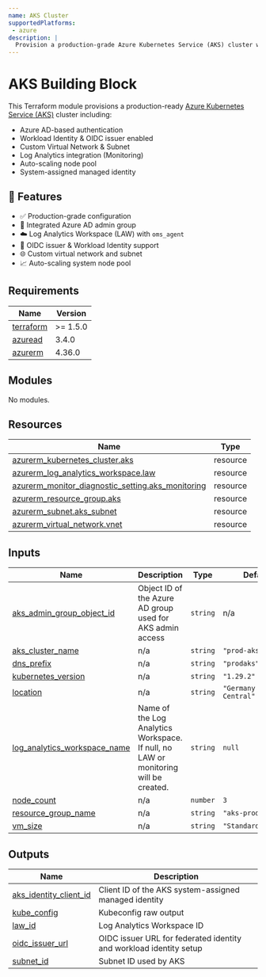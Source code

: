 ```yaml
---
name: AKS Cluster
supportedPlatforms:
 - azure
description: |
  Provision a production-grade Azure Kubernetes Service (AKS) cluster with Azure AD, OIDC, Workload Identity, Log Analytics and custom VNet using Terraform.
---
```


# AKS Building Block

This Terraform module provisions a production-ready [Azure Kubernetes Service (AKS)](https://learn.microsoft.com/en-us/azure/aks/) cluster including:

- Azure AD-based authentication
- Workload Identity & OIDC issuer enabled
- Custom Virtual Network & Subnet
- Log Analytics integration (Monitoring)
- Auto-scaling node pool
- System-assigned managed identity

## 🚀 Features

- ✅ Production-grade configuration
- 🔐 Integrated Azure AD admin group
- ☁️ Log Analytics Workspace (LAW) with `oms_agent`
- 🧠 OIDC issuer & Workload Identity support
- 🌐 Custom virtual network and subnet
- 📈 Auto-scaling system node pool

<!-- BEGIN_TF_DOCS -->
## Requirements

| Name | Version |
|------|---------|
| <a name="requirement_terraform"></a> [terraform](#requirement\_terraform) | >= 1.5.0 |
| <a name="requirement_azuread"></a> [azuread](#requirement\_azuread) | 3.4.0 |
| <a name="requirement_azurerm"></a> [azurerm](#requirement\_azurerm) | 4.36.0 |

## Modules

No modules.

## Resources

| Name | Type |
|------|------|
| [azurerm_kubernetes_cluster.aks](https://registry.terraform.io/providers/hashicorp/azurerm/4.36.0/docs/resources/kubernetes_cluster) | resource |
| [azurerm_log_analytics_workspace.law](https://registry.terraform.io/providers/hashicorp/azurerm/4.36.0/docs/resources/log_analytics_workspace) | resource |
| [azurerm_monitor_diagnostic_setting.aks_monitoring](https://registry.terraform.io/providers/hashicorp/azurerm/4.36.0/docs/resources/monitor_diagnostic_setting) | resource |
| [azurerm_resource_group.aks](https://registry.terraform.io/providers/hashicorp/azurerm/4.36.0/docs/resources/resource_group) | resource |
| [azurerm_subnet.aks_subnet](https://registry.terraform.io/providers/hashicorp/azurerm/4.36.0/docs/resources/subnet) | resource |
| [azurerm_virtual_network.vnet](https://registry.terraform.io/providers/hashicorp/azurerm/4.36.0/docs/resources/virtual_network) | resource |

## Inputs

| Name | Description | Type | Default | Required |
|------|-------------|------|---------|:--------:|
| <a name="input_aks_admin_group_object_id"></a> [aks\_admin\_group\_object\_id](#input\_aks\_admin\_group\_object\_id) | Object ID of the Azure AD group used for AKS admin access | `string` | n/a | yes |
| <a name="input_aks_cluster_name"></a> [aks\_cluster\_name](#input\_aks\_cluster\_name) | n/a | `string` | `"prod-aks"` | no |
| <a name="input_dns_prefix"></a> [dns\_prefix](#input\_dns\_prefix) | n/a | `string` | `"prodaks"` | no |
| <a name="input_kubernetes_version"></a> [kubernetes\_version](#input\_kubernetes\_version) | n/a | `string` | `"1.29.2"` | no |
| <a name="input_location"></a> [location](#input\_location) | n/a | `string` | `"Germany West Central"` | no |
| <a name="input_log_analytics_workspace_name"></a> [log\_analytics\_workspace\_name](#input\_log\_analytics\_workspace\_name) | Name of the Log Analytics Workspace. If null, no LAW or monitoring will be created. | `string` | `null` | no |
| <a name="input_node_count"></a> [node\_count](#input\_node\_count) | n/a | `number` | `3` | no |
| <a name="input_resource_group_name"></a> [resource\_group\_name](#input\_resource\_group\_name) | n/a | `string` | `"aks-prod-rg"` | no |
| <a name="input_vm_size"></a> [vm\_size](#input\_vm\_size) | n/a | `string` | `"Standard_DS3_v2"` | no |

## Outputs

| Name | Description |
|------|-------------|
| <a name="output_aks_identity_client_id"></a> [aks\_identity\_client\_id](#output\_aks\_identity\_client\_id) | Client ID of the AKS system-assigned managed identity |
| <a name="output_kube_config"></a> [kube\_config](#output\_kube\_config) | Kubeconfig raw output |
| <a name="output_law_id"></a> [law\_id](#output\_law\_id) | Log Analytics Workspace ID |
| <a name="output_oidc_issuer_url"></a> [oidc\_issuer\_url](#output\_oidc\_issuer\_url) | OIDC issuer URL for federated identity and workload identity setup |
| <a name="output_subnet_id"></a> [subnet\_id](#output\_subnet\_id) | Subnet ID used by AKS |
<!-- END_TF_DOCS -->
